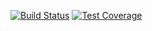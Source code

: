 [![Build Status](https://travis-ci.org/belluccifranco/sic.svg)](https://travis-ci.org/belluccifranco/sic)
[![Test Coverage](https://codeclimate.com/github/belluccifranco/sic/badges/coverage.svg)](https://codeclimate.com/github/belluccifranco/sic/coverage)
